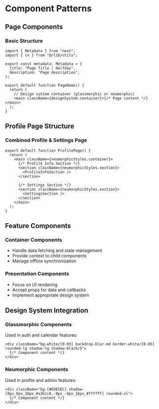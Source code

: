 # Component Patterns

## Page Components

### Basic Structure

```tsx
import { Metadata } from "next";
import { cn } from "@/lib/utils";

export const metadata: Metadata = {
  title: "Page Title | Halfday",
  description: "Page description",
};

export default function PageName() {
  return (
    // Design system container (glassmorphic or neumorphic)
    <main className={designSystem.container}>{/* Page content */}</main>
  );
}
```

## Profile Page Structure

### Combined Profile & Settings Page

```tsx
export default function ProfilePage() {
  return (
    <main className={neumorphicStyles.container}>
      {/* Profile Info Section */}
      <section className={neumorphicStyles.section}>
        <ProfileInfoSection />
      </section>

      {/* Settings Section */}
      <section className={neumorphicStyles.section}>
        <SettingsSection />
      </section>
    </main>
  );
}
```

## Feature Components

### Container Components

- Handle data fetching and state management
- Provide context to child components
- Manage offline synchronization

### Presentation Components

- Focus on UI rendering
- Accept props for data and callbacks
- Implement appropriate design system

## Design System Integration

### Glassmorphic Components

Used in auth and calendar features:

```tsx
<div className="bg-white/[0.03] backdrop-blur-md border-white/[0.05] rounded-lg shadow-lg shadow-black/5">
  {/* Component content */}
</div>
```

### Neumorphic Components

Used in profile and admin features:

```tsx
<div className="bg-[#E0E5EC] shadow-[8px_8px_16px_#a3b1c6,-8px_-8px_16px_#ffffff] rounded-xl">
  {/* Component content */}
</div>
```
